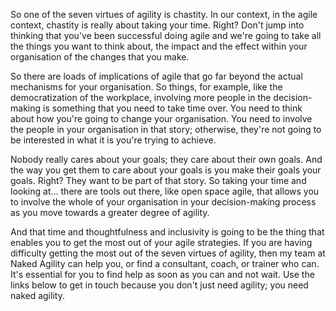 So one of the seven virtues of agility is chastity. In our context, in the agile context, chastity is really about taking your time. Right? Don't jump into thinking that you've been successful doing agile and we're going to take all the things you want to think about, the impact and the effect within your organisation of the changes that you make. 

So there are loads of implications of agile that go far beyond the actual mechanisms for your organisation. So things, for example, like the democratization of the workplace, involving more people in the decision-making is something that you need to take time over. You need to think about how you're going to change your organisation. You need to involve the people in your organisation in that story; otherwise, they're not going to be interested in what it is you're trying to achieve. 

Nobody really cares about your goals; they care about their own goals. And the way you get them to care about your goals is you make their goals your goals. Right? They want to be part of that story. So taking your time and looking at... there are tools out there, like open space agile, that allows you to involve the whole of your organisation in your decision-making process as you move towards a greater degree of agility. 

And that time and thoughtfulness and inclusivity is going to be the thing that enables you to get the most out of your agile strategies. If you are having difficulty getting the most out of the seven virtues of agility, then my team at Naked Agility can help you, or find a consultant, coach, or trainer who can. It's essential for you to find help as soon as you can and not wait. Use the links below to get in touch because you don't just need agility; you need naked agility.